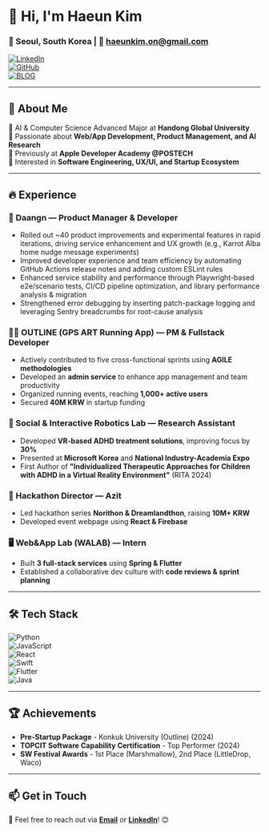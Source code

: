 # 👋 Hi, I'm Haeun Kim

### 📍 Seoul, South Korea | 📧 haeunkim.on@gmail.com  
[![LinkedIn](https://img.shields.io/badge/-LinkedIn-0077B5?style=flat-square&logo=LinkedIn&logoColor=white)](https://www.linkedin.com/in/haeunkkim/)  
[![GitHub](https://img.shields.io/badge/-GitHub-181717?style=flat-square&logo=GitHub&logoColor=white)](https://github.com/chamroro)  
[![BLOG](https://img.shields.io/badge/-Portfolio-000000?style=flat-square&logo=notion&logoColor=white)](https://kimhaeun.com/)  

---

## 🚀 About Me
🔹 AI & Computer Science Advanced Major at **Handong Global University**  
🔹 Passionate about **Web/App Development, Product Management, and AI Research**  
🔹 Previously at **Apple Developer Academy @POSTECH**  
🔹 Interested in **Software Engineering, UX/UI, and Startup Ecosystem**  

---

## 🔥 Experience

### 🥕 Daangn — Product Manager & Developer
- Rolled out ~40 product improvements and experimental features in rapid iterations, driving service enhancement and UX growth (e.g., Karrot Alba home nudge message experiments)
- Improved developer experience and team efficiency by automating GitHub Actions release notes and adding custom ESLint rules
- Enhanced service stability and performance through Playwright-based e2e/scenario tests, CI/CD pipeline optimization, and library performance analysis & migration
- Strengthened error debugging by inserting patch-package logging and leveraging Sentry breadcrumbs for root-cause analysis

### 🏃‍♀️ OUTLINE (GPS ART Running App) — PM & Fullstack Developer
- Actively contributed to five cross-functional sprints using **AGILE methodologies**
- Developed an **admin service** to enhance app management and team productivity
- Organized running events, reaching **1,000+ active users**
- Secured **40M KRW** in startup funding

### 🏥 Social & Interactive Robotics Lab — Research Assistant
- Developed **VR-based ADHD treatment solutions**, improving focus by **30%**
- Presented at **Microsoft Korea** and **National Industry-Academia Expo**
- First Author of **"Individualized Therapeutic Approaches for Children with ADHD in a Virtual Reality Environment"** (RITA 2024)

### 🚀 Hackathon Director — Azit
- Led hackathon series **Norithon & Dreamlandthon**, raising **10M+ KRW**
- Developed event webpage using **React & Firebase**

### 🖥️ Web&App Lab (WALAB) — Intern
- Built **3 full-stack services** using **Spring & Flutter**
- Established a collaborative dev culture with **code reviews & sprint planning**

---

## 🛠 Tech Stack

![Python](https://img.shields.io/badge/Python-3776AB?style=flat-square&logo=python&logoColor=white)  
![JavaScript](https://img.shields.io/badge/JavaScript-F7DF1E?style=flat-square&logo=javascript&logoColor=black)  
![React](https://img.shields.io/badge/React-61DAFB?style=flat-square&logo=react&logoColor=black)  
![Swift](https://img.shields.io/badge/Swift-FA7343?style=flat-square&logo=swift&logoColor=white)  
![Flutter](https://img.shields.io/badge/Flutter-02569B?style=flat-square&logo=flutter&logoColor=white)  
![Java](https://img.shields.io/badge/Java-007396?style=flat-square&logo=java&logoColor=white)  

---

## 🏆 Achievements
- **Pre-Startup Package** - Konkuk University (Outline) (2024)
- **TOPCIT Software Capability Certification** - Top Performer (2024)
- **SW Festival Awards** - 1st Place (Marshmallow), 2nd Place (LittleDrop, Waco)

---

## 📫 Get in Touch
💌 Feel free to reach out via **[Email](mailto:haeunkim.on@gmail.com)** or **[LinkedIn](https://www.linkedin.com/in/haeunkkim/)**! 😊
